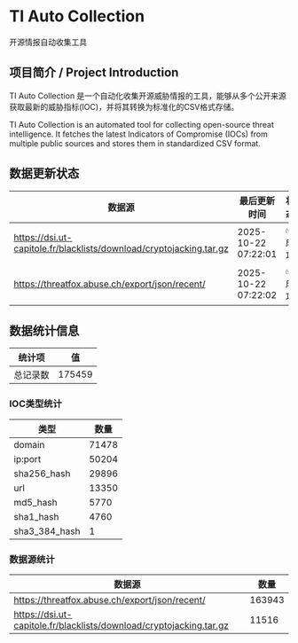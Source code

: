 # TI Auto Collection

 开源情报自动收集工具

## 项目简介 / Project Introduction

TI Auto Collection 是一个自动化收集开源威胁情报的工具，能够从多个公开来源获取最新的威胁指标(IOC)，并将其转换为标准化的CSV格式存储。

TI Auto Collection is an automated tool for collecting open-source threat intelligence. It fetches the latest Indicators of Compromise (IOCs) from multiple public sources and stores them in standardized CSV format.

## 数据更新状态

| 数据源 | 最后更新时间 | 状态 |
|--------|------------|------|
| https://dsi.ut-capitole.fr/blacklists/download/cryptojacking.tar.gz | 2025-10-22 07:22:01 | ✅ 成功 |
| https://threatfox.abuse.ch/export/json/recent/ | 2025-10-22 07:22:02 | ✅ 成功 |
















































































































































































































## 数据统计信息

| 统计项 | 值 |
|--------|----|
| 总记录数 | 175459 |

### IOC类型统计

| 类型 | 数量 |
|------|------|
| domain | 71478 |
| ip:port | 50204 |
| sha256_hash | 29896 |
| url | 13350 |
| md5_hash | 5770 |
| sha1_hash | 4760 |
| sha3_384_hash | 1 |

### 数据源统计

| 数据源 | 数量 |
|--------|------|
| https://threatfox.abuse.ch/export/json/recent/ | 163943 |
| https://dsi.ut-capitole.fr/blacklists/download/cryptojacking.tar.gz | 11516 |
